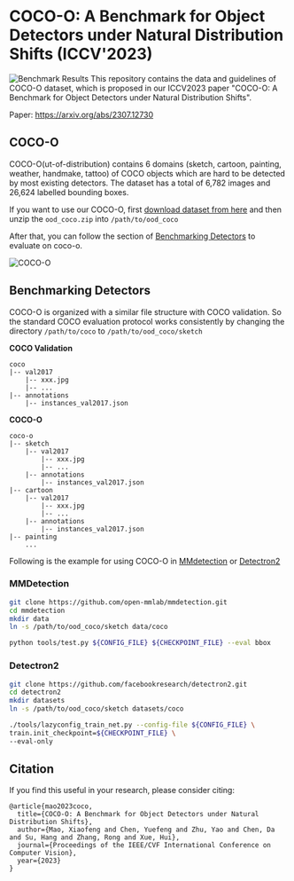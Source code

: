 # COCO-O: A Benchmark for Object Detectors under Natural Distribution Shifts (ICCV'2023)


![Benchmark Results](teaser.png)
This repository contains the data and guidelines of COCO-O dataset, which is proposed in our ICCV2023 paper "COCO-O: A Benchmark for Object Detectors under Natural Distribution Shifts".

Paper: https://arxiv.org/abs/2307.12730

## COCO-O

COCO-O(ut-of-distribution) contains 6 domains (sketch, cartoon, painting, weather, handmake, tattoo) of COCO objects which are hard to be detected by most existing detectors. The dataset has a total of 6,782 images and 26,624 labelled bounding boxes.

If you want to use our COCO-O, first [download dataset from here](https://drive.google.com/file/d/1aBfIJN0zo_i80Hv4p7Ch7M8pRzO37qbq/view?usp=drive_link) and then unzip the `ood_coco.zip` into `/path/to/ood_coco`

After that, you can follow the section of [Benchmarking Detectors](#benchmarking-detectors) to evaluate on coco-o.

![COCO-O](coco_o.png)

## Benchmarking Detectors 

COCO-O is organized with a similar file structure with COCO validation. So the standard COCO evaluation protocol works consistently by changing the directory `/path/to/coco` to `/path/to/ood_coco/sketch`

**COCO Validation**
```
coco
|-- val2017
    |-- xxx.jpg
    |-- ...
|-- annotations
    |-- instances_val2017.json
```

**COCO-O**
```
coco-o
|-- sketch
    |-- val2017
        |-- xxx.jpg
        |-- ...
    |-- annotations
        |-- instances_val2017.json
|-- cartoon
    |-- val2017
        |-- xxx.jpg
        |-- ...
    |-- annotations
        |-- instances_val2017.json
|-- painting
    ...
```

Following is the example for using COCO-O in [MMdetection](https://github.com/open-mmlab/mmdetection) or [Detectron2](https://github.com/facebookresearch/detectron2)

### MMDetection

```bash
git clone https://github.com/open-mmlab/mmdetection.git
cd mmdetection
mkdir data
ln -s /path/to/ood_coco/sketch data/coco

python tools/test.py ${CONFIG_FILE} ${CHECKPOINT_FILE} --eval bbox
```

### Detectron2

```bash
git clone https://github.com/facebookresearch/detectron2.git
cd detectron2
mkdir datasets
ln -s /path/to/ood_coco/sketch datasets/coco

./tools/lazyconfig_train_net.py --config-file ${CONFIG_FILE} \
train.init_checkpoint=${CHECKPOINT_FILE} \
--eval-only
```

## Citation

If you find this useful in your research, please consider citing:

    @article{mao2023coco,
      title={COCO-O: A Benchmark for Object Detectors under Natural Distribution Shifts},
      author={Mao, Xiaofeng and Chen, Yuefeng and Zhu, Yao and Chen, Da and Su, Hang and Zhang, Rong and Xue, Hui},
      journal={Proceedings of the IEEE/CVF International Conference on Computer Vision},
      year={2023}
    }